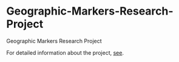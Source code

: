 # Geographic-Markers-Research-Project
Geographic Markers Research Project


For detailed information about the project, [see](https://github.com/Areezy/Geographic-Markers-Research-Project).
